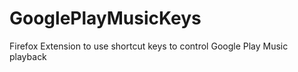 # GooglePlayMusicKeys
Firefox Extension to use shortcut keys to control Google Play Music playback 
